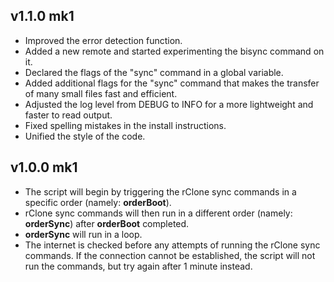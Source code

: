 <h2><b>v1.1.0 mk1</b><br></h2>

- Improved the error detection function.<br>
- Added a new remote and started experimenting the bisync command on it.<br>
- Declared the flags of the "sync" command in a global variable.<br>
- Added additional flags for the "sync" command that makes the transfer of many small files fast and efficient.<br>
- Adjusted the log level from DEBUG to INFO for a more lightweight and faster to read output.<br>
- Fixed spelling mistakes in the install instructions.<br>
- Unified the style of the code.<br>

<h2><b>v1.0.0 mk1</b><br></h2>

- The script will begin by triggering the rClone sync commands in a specific order (namely: <b>orderBoot</b>).<br>
- rClone sync commands will then run in a different order (namely: <b>orderSync</b>) after <b>orderBoot</b> completed.<br>
- <b>orderSync</b> will run in a loop.
- The internet is checked before any attempts of running the rClone sync commands. If the connection cannot be established, the script will not run the commands, but try again after 1 minute instead.